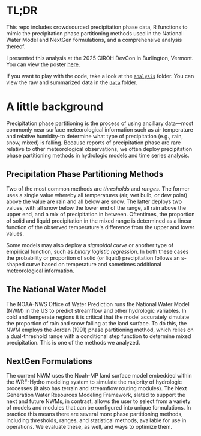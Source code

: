 # TL;DR

This repo includes crowdsourced precipitation phase data, R functions to mimic the precipitation phase partitioning methods used in the National Water Model and NextGen formulations, and a comprehensive analysis thereof.

I presented this analysis at the 2025 CIROH DevCon in Burlington, Vermont. You can view the poster [here](poster/jennings_nwm_ppt_phase_2025_resized.pdf).

If you want to play with the code, take a look at the [`analysis`](analysis/) folder. You can view the raw and summarized data in the [`data`](data/) folder.

# A little background

Precipitation phase partitioning is the process of using ancillary data—most commonly near surface meteorological information such as air temperature and relative humidity-to determine what type of precipitation (e.g., rain, snow, mixed) is falling. Because reports of precipitation phase are rare relative to other meteorological observations, we often deploy precipitation phase partitioning methods in hydrologic models and time series analysis.

## Precipitation Phase Partitioning Methods

Two of the most common methods are *thresholds* and *ranges*. The former uses a single value whereby all temperatures (air, wet bulb, or dew point) above the value are rain and all below are snow. The latter deploys two values, with all snow below the lower end of the range, all rain above the upper end, and a mix of precipitation in between. Oftentimes, the proportion of solid and liquid precipitation in the mixed range is determined as a linear function of the observed temperature's difference from the upper and lower values.

Some models may also deploy a *sigmoidal curve* or another type of empirical function, such as *binary logistic regression*. In both these cases the probability or proportion of solid (or liquid) precipitation follows an s-shaped curve based on temperature and sometimes additional meteorological information. 

## The National Water Model

The NOAA-NWS Office of Water Prediction runs the National Water Model (NWM) in the US to predict streamflow and other hydrologic variables. In cold and temperate regions it is critical that the model accurately simulate the proportion of rain and snow falling at the land surface. To do this, the NWM employs the Jordan (1991) phase partitioning method, which relies on a dual-threshold range with a conditional step function to determine mixed precipitation. This is one of the methods we analyzed.

## NextGen Formulations

The current NWM uses the Noah-MP land surface model embedded within the WRF-Hydro modeling system to simulate the majority of hydrologic processes (it also has terrain and streamflow routing modules). The Next Generation Water Resources Modeling Framework, slated to support the next and future NWMs, in contrast, allows the user to select from a variety of models and modules that can be configured into unique formulations. In practice this means there are several more phase partitioning methods, including thresholds, ranges, and statistical methods, available for use in operations. We evaluate these, as well, and ways to optimize them.
